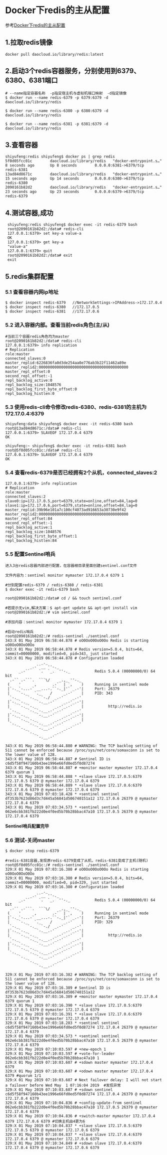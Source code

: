 # Docker下redis的主从配置

参考[Docker下redis的主从配置](https://blog.csdn.net/qq_36183935/article/details/80794167)

## 1.拉取redis镜像

    docker pull daocloud.io/library/redis:latest
    
## 2.启动3个redis容器服务，分别使用到6379、6380、6381端口

    # --name指定容器名称  -p指定宿主机与虚拟机端口映射  -d指定镜像
    $ docker run --name redis-6379 -p 6379:6379 -d daocloud.io/library/redis
    
    $ docker run --name redis-6380 -p 6380:6379 -d daocloud.io/library/redis
    
    $ docker run --name redis-6381 -p 6381:6379 -d daocloud.io/library/redis
   
## 3.查看容器

    shiyufeng:redis shiyufeng$ docker ps | grep redis
    5f0d05fcc01c        daocloud.io/library/redis   "docker-entrypoint.s…"   8 seconds ago       Up 8 seconds        0.0.0.0:6381->6379/tcp               redis-6381
    13ad84d8671c        daocloud.io/library/redis   "docker-entrypoint.s…"   15 seconds ago      Up 14 seconds       0.0.0.0:6380->6379/tcp               redis-6380
    2090161b82d2        daocloud.io/library/redis   "docker-entrypoint.s…"   23 seconds ago      Up 23 seconds       0.0.0.0:6379->6379/tcp               redis-6379

## 4.测试容器,成功

     shiyufeng:redis shiyufeng$ docker exec -it redis-6379 bash
     root@2090161b82d2:/data# redis-cli
     127.0.0.1:6379> set key-a value-a
     OK
     127.0.0.1:6379> get key-a
     "value-a"
     127.0.0.1:6379> quit
     root@2090161b82d2:/data# exit
     exit
     
## 5.redis集群配置

### 5.1 查看容器内网ip地址

    $ docker inspect redis-6379   //NetworkSettings->IPAddress->172.17.0.4
    $ docker inspect redis-6380   //172.17.0.5
    $ docker inspect redis-6381   //172.17.0.6
    
### 5.2 进入容器内部。查看当前redis角色(主/从)

    #当前三个容器redis角色均为master
    root@2090161b82d2:/data# redis-cli
    127.0.0.1:6379> info replication
    # Replication
    role:master
    connected_slaves:0
    master_replid:6226836fa0d3de254aa0e776ab3b22f11462a89e
    master_replid2:0000000000000000000000000000000000000000
    master_repl_offset:0
    second_repl_offset:-1
    repl_backlog_active:0
    repl_backlog_size:1048576
    repl_backlog_first_byte_offset:0
    repl_backlog_histlen:0
    
### 5.3 使用redis-cli命令修改redis-6380、redis-6381的主机为172.17.0.4:6379

    shiyufeng:data shiyufeng$ docker exec -it redis-6380 bash
    root@13ad84d8671c:/data# redis-cli 
    127.0.0.1:6379> SLAVEOF 172.17.0.4 6379
    OK
    
    shiyufeng:~ shiyufeng$ docker exec -it redis-6381 bash
    root@5f0d05fcc01c:/data# redis-cli
    127.0.0.1:6379> SLAVEOF 172.17.0.4 6379
    OK
    
### 5.4 查看redis-6379是否已经拥有2个从机，connected_slaves:2

    127.0.0.1:6379> info replication
    # Replication
    role:master
    connected_slaves:2
    slave0:ip=172.17.0.5,port=6379,state=online,offset=84,lag=0
    slave1:ip=172.17.0.6,port=6379,state=online,offset=84,lag=0
    master_replid:39b96e101a7c100cf4073ad916653a30730e9f42
    master_replid2:0000000000000000000000000000000000000000
    master_repl_offset:84
    second_repl_offset:-1
    repl_backlog_active:1
    repl_backlog_size:1048576
    repl_backlog_first_byte_offset:1
    repl_backlog_histlen:84
 
### 5.5 配置Sentinel哨兵
 
    进入3台redis容器内部进行配置，在容器根目录里面创建sentinel.conf文件
    
    文件内容为：sentinel monitor mymaster 172.17.0.4 6379 1 
   
    #分别配置redis-6379 / redis-6380 / redis-6381 
    $ docker exec -it redis-6379 bash
    
    root@2090161b82d2:/data# cd / && touch sentinel.conf 
    
    #若提示无vim,解决方案：$ apt-get update && apt-get install vim
    root@2090161b82d2:/# vim sentinel.conf 
    
    #添加内容：sentinel monitor mymaster 172.17.0.4 6379 1 
    
    #启动redis哨兵
    root@2090161b82d2:/# redis-sentinel ./sentinel.conf 
    343:X 01 May 2019 06:58:44.878 # oO0OoO0OoO0Oo Redis is starting oO0OoO0OoO0Oo
    343:X 01 May 2019 06:58:44.878 # Redis version=5.0.4, bits=64, commit=00000000, modified=0, pid=343, just started
    343:X 01 May 2019 06:58:44.878 # Configuration loaded
                    _._                                                  
               _.-``__ ''-._                                             
          _.-``    `.  `_.  ''-._           Redis 5.0.4 (00000000/0) 64 bit
      .-`` .-```.  ```\/    _.,_ ''-._                                   
     (    '      ,       .-`  | `,    )     Running in sentinel mode
     |`-._`-...-` __...-.``-._|'` _.-'|     Port: 26379
     |    `-._   `._    /     _.-'    |     PID: 343
      `-._    `-._  `-./  _.-'    _.-'                                   
     |`-._`-._    `-.__.-'    _.-'_.-'|                                  
     |    `-._`-._        _.-'_.-'    |           http://redis.io        
      `-._    `-._`-.__.-'_.-'    _.-'                                   
     |`-._`-._    `-.__.-'    _.-'_.-'|                                  
     |    `-._`-._        _.-'_.-'    |                                  
      `-._    `-._`-.__.-'_.-'    _.-'                                   
          `-._    `-.__.-'    _.-'                                       
              `-._        _.-'                                           
                  `-.__.-'                                               
    
    343:X 01 May 2019 06:58:44.880 # WARNING: The TCP backlog setting of 511 cannot be enforced because /proc/sys/net/core/somaxconn is set to the lower value of 128.
    343:X 01 May 2019 06:58:44.887 # Sentinel ID is c6d5f58f947160b43ee1996e66fd0ed5f0d87274
    343:X 01 May 2019 06:58:44.887 # +monitor master mymaster 172.17.0.4 6379 quorum 1
    343:X 01 May 2019 06:58:44.888 * +slave slave 172.17.0.5:6379 172.17.0.5 6379 @ mymaster 172.17.0.4 6379
    343:X 01 May 2019 06:58:44.889 * +slave slave 172.17.0.6:6379 172.17.0.6 6379 @ mymaster 172.17.0.4 6379
    343:X 01 May 2019 07:03:18.428 * +sentinel sentinel df353b7623d86d3c7d445a56841d506740151a12 172.17.0.6 26379 @ mymaster 172.17.0.4 6379
    343:X 01 May 2019 07:03:34.573 * +sentinel sentinel 062e6cbb381fb222d0e4f0ed5b70b28bbac47a10 172.17.0.5 26379 @ mymaster 172.17.0.4 6379

**Sentinel哨兵配置完毕**

### 5.6 测试-关闭master

    $ docker stop redis-6379
    
    #redis-6381容器,发现原redis-6379变成了从机，redis-6381变成了主机(随机)
    root@5f0d05fcc01c:/# redis-sentinel ./sentinel.conf 
    329:X 01 May 2019 07:03:16.380 # oO0OoO0OoO0Oo Redis is starting oO0OoO0OoO0Oo
    329:X 01 May 2019 07:03:16.380 # Redis version=5.0.4, bits=64, commit=00000000, modified=0, pid=329, just started
    329:X 01 May 2019 07:03:16.380 # Configuration loaded
                    _._                                                  
               _.-``__ ''-._                                             
          _.-``    `.  `_.  ''-._           Redis 5.0.4 (00000000/0) 64 bit
      .-`` .-```.  ```\/    _.,_ ''-._                                   
     (    '      ,       .-`  | `,    )     Running in sentinel mode
     |`-._`-...-` __...-.``-._|'` _.-'|     Port: 26379
     |    `-._   `._    /     _.-'    |     PID: 329
      `-._    `-._  `-./  _.-'    _.-'                                   
     |`-._`-._    `-.__.-'    _.-'_.-'|                                  
     |    `-._`-._        _.-'_.-'    |           http://redis.io        
      `-._    `-._`-.__.-'_.-'    _.-'                                   
     |`-._`-._    `-.__.-'    _.-'_.-'|                                  
     |    `-._`-._        _.-'_.-'    |                                  
      `-._    `-._`-.__.-'_.-'    _.-'                                   
          `-._    `-.__.-'    _.-'                                       
              `-._        _.-'                                           
                  `-.__.-'                                               
    
    329:X 01 May 2019 07:03:16.382 # WARNING: The TCP backlog setting of 511 cannot be enforced because /proc/sys/net/core/somaxconn is set to the lower value of 128.
    329:X 01 May 2019 07:03:16.389 # Sentinel ID is df353b7623d86d3c7d445a56841d506740151a12
    329:X 01 May 2019 07:03:16.389 # +monitor master mymaster 172.17.0.4 6379 quorum 1
    329:X 01 May 2019 07:03:16.390 * +slave slave 172.17.0.5:6379 172.17.0.5 6379 @ mymaster 172.17.0.4 6379
    329:X 01 May 2019 07:03:16.391 * +slave slave 172.17.0.6:6379 172.17.0.6 6379 @ mymaster 172.17.0.4 6379
    329:X 01 May 2019 07:03:18.283 * +sentinel sentinel c6d5f58f947160b43ee1996e66fd0ed5f0d87274 172.17.0.4 26379 @ mymaster 172.17.0.4 6379
    329:X 01 May 2019 07:03:34.573 * +sentinel sentinel 062e6cbb381fb222d0e4f0ed5b70b28bbac47a10 172.17.0.5 26379 @ mymaster 172.17.0.4 6379
    329:X 01 May 2019 07:10:03.597 # +new-epoch 1
    329:X 01 May 2019 07:10:03.597 # +vote-for-leader 062e6cbb381fb222d0e4f0ed5b70b28bbac47a10 1
    329:X 01 May 2019 07:10:03.607 # +sdown master mymaster 172.17.0.4 6379
    329:X 01 May 2019 07:10:03.607 # +odown master mymaster 172.17.0.4 6379 #quorum 1/1
    329:X 01 May 2019 07:10:03.607 # Next failover delay: I will not start a failover before Wed May  1 07:16:04 2019  #发现异常
    329:X 01 May 2019 07:10:03.607 # +sdown sentinel c6d5f58f947160b43ee1996e66fd0ed5f0d87274 172.17.0.4 26379 @ mymaster 172.17.0.4 6379
    329:X 01 May 2019 07:10:04.836 # +config-update-from sentinel 062e6cbb381fb222d0e4f0ed5b70b28bbac47a10 172.17.0.5 26379 @ mymaster 172.17.0.4 6379
    329:X 01 May 2019 07:10:04.836 # +switch-master mymaster 172.17.0.4 6379 172.17.0.6 6379 #切换主机由4更为6
    329:X 01 May 2019 07:10:04.837 * +slave slave 172.17.0.5:6379 172.17.0.5 6379 @ mymaster 172.17.0.6 6379
    329:X 01 May 2019 07:10:04.837 * +slave slave 172.17.0.4:6379 172.17.0.4 6379 @ mymaster 172.17.0.6 6379
    329:X 01 May 2019 07:10:34.849 # +sdown slave 172.17.0.4:6379 172.17.0.4 6379 @ mymaster 172.17.0.6 6379